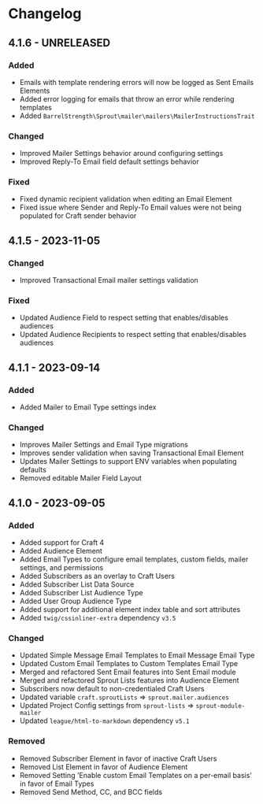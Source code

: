 # Changelog

## 4.1.6 - UNRELEASED

### Added

- Emails with template rendering errors will now be logged as Sent Emails Elements 
- Added error logging for emails that throw an error while rendering templates
- Added `BarrelStrength\Sprout\mailer\mailers\MailerInstructionsTrait`

### Changed

- Improved Mailer Settings behavior around configuring settings
- Improved Reply-To Email field default settings behavior

### Fixed

- Fixed dynamic recipient validation when editing an Email Element
- Fixed issue where Sender and Reply-To Email values were not being populated for Craft sender behavior

## 4.1.5 - 2023-11-05

### Changed

- Improved Transactional Email mailer settings validation

### Fixed

- Updated Audience Field to respect setting that enables/disables audiences
- Updated Audience Recipients to respect setting that enables/disables audiences

## 4.1.1 - 2023-09-14

### Added

- Added Mailer to Email Type settings index

### Changed

- Improves Mailer Settings and Email Type migrations
- Improves sender validation when saving Transactional Email Element
- Updates Mailer Settings to support ENV variables when populating defaults
- Removed editable Mailer Field Layout

## 4.1.0 - 2023-09-05

### Added

- Added support for Craft 4
- Added Audience Element
- Added Email Types to configure email templates, custom fields, mailer settings, and permissions
- Added Subscribers as an overlay to Craft Users 
- Added Subscriber List Data Source
- Added Subscriber List Audience Type
- Added User Group Audience Type
- Added support for additional element index table and sort attributes
- Added `twig/cssinliner-extra` dependency `v3.5`

### Changed

- Updated Simple Message Email Templates to Email Message Email Type
- Updated Custom Email Templates to Custom Templates Email Type
- Merged and refactored Sent Email features into Sent Email module
- Merged and refactored Sprout Lists features into Audience Element
- Subscribers now default to non-credentialed Craft Users
- Updated variable `craft.sproutLists` => `sprout.mailer.audiences`
- Updated Project Config settings from `sprout-lists` => `sprout-module-mailer`
- Updated `league/html-to-markdown` dependency `v5.1`

### Removed

- Removed Subscriber Element in favor of inactive Craft Users
- Removed List Element in favor of Audience Element
- Removed Setting 'Enable custom Email Templates on a per-email basis' in favor of Email Types
- Removed Send Method, CC, and BCC fields
